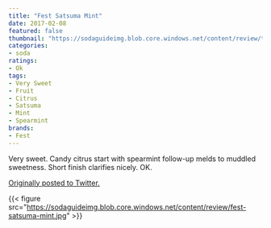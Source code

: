 ```yaml
---
title: "Fest Satsuma Mint"
date: 2017-02-08
featured: false
thumbnail: "https://sodaguideimg.blob.core.windows.net/content/review/thumbs/fest-satsuma-mint.jpg"
categories:
- soda
ratings:
- Ok
tags:
- Very Sweet
- Fruit
- Citrus
- Satsuma
- Mint
- Spearmint
brands:
- Fest
---
```


Very sweet. Candy citrus start with spearmint follow-up melds to muddled sweetness. Short finish clarifies nicely. OK.

[Originally posted to Twitter.](https://twitter.com/Cavorter/status/829405718734372866)

{{< figure src="https://sodaguideimg.blob.core.windows.net/content/review/fest-satsuma-mint.jpg" >}}

